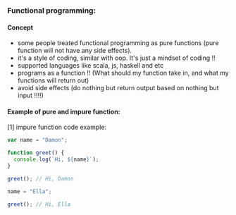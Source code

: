 ### Functional programming:

#### Concept

- some people treated functional programming as pure functions (pure function will not have any side effects).
- it's a style of coding, similar with oop. It's just a mindset of coding !!
- supported languages like scala, js, haskell and etc
- programs as a function !! (What should my function take in, and what my functions will return out)
- avoid side effects (do nothing but return output based on nothing but input !!!!)

#### Example of pure and impure function:

[1] impure function code example:

```js
var name = "Damon";

function greet() {
  console.log(`Hi, ${name}`);
}

greet(); // Hi, Damon

name = "Ella";

greet(); // Hi, Ella
```
